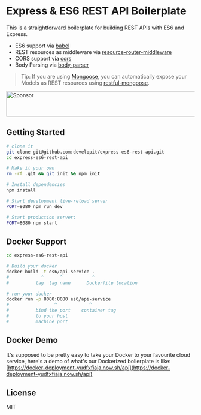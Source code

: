 Express & ES6 REST API Boilerplate
==================================

This is a straightforward boilerplate for building REST APIs with ES6 and Express.

- ES6 support via [babel](https://babeljs.io)
- REST resources as middleware via [resource-router-middleware](https://github.com/developit/resource-router-middleware)
- CORS support via [cors](https://github.com/troygoode/node-cors)
- Body Parsing via [body-parser](https://github.com/expressjs/body-parser)

> Tip: If you are using [Mongoose](https://github.com/Automattic/mongoose), you can automatically expose your Models as REST resources using [restful-mongoose](https://git.io/restful-mongoose).

<a target='_blank' rel='nofollow' href='https://app.codesponsor.io/link/WbARjbDRQz5y3N6VBEMPU4LW/developit/express-es6-rest-api'>
  <img alt='Sponsor' width='888' height='68' src='https://app.codesponsor.io/embed/WbARjbDRQz5y3N6VBEMPU4LW/developit/express-es6-rest-api.svg' />
</a>

Getting Started
---------------

```sh
# clone it
git clone git@github.com:developit/express-es6-rest-api.git
cd express-es6-rest-api

# Make it your own
rm -rf .git && git init && npm init

# Install dependencies
npm install

# Start development live-reload server
PORT=8080 npm run dev

# Start production server:
PORT=8080 npm start
```
Docker Support
------
```sh
cd express-es6-rest-api

# Build your docker
docker build -t es6/api-service .
#            ^      ^           ^
#          tag  tag name      Dockerfile location

# run your docker
docker run -p 8080:8080 es6/api-service
#                 ^            ^
#          bind the port    container tag
#          to your host
#          machine port   

```

Docker Demo
-------------------------
It's supposed to be pretty easy to take your Docker to your favourite cloud service, here's a demo of what's our Dockerized bolierplate is like: [https://docker-deployment-yudfxfiaja.now.sh/api](https://docker-deployment-yudfxfiaja.now.sh/api)

License
-------

MIT
